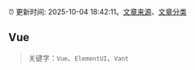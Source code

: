 :alarm_clock: 更新时间: 2025-10-04 18:42:11。[文章来源](/README.md)、[文章分类](/TAGS.md)

## Vue


> 关键字：`Vue`、`ElementUI`、`Vant`



